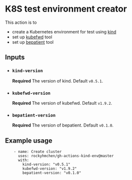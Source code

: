 # K8S test environment creator

This action is to
- create a Kubernetes environment for test using [kind](https://github.com/kubernetes-sigs/kind)
- set up [kubefwd](https://github.com/txn2/kubefwd) tool
- set up [bepatient](https://github.com/rockyhmchen/bepatient) tool

## Inputs

- ### `kind-version`

  **Required** The version of kind. Default `v0.5.1`.

- ### `kubefwd-version`

  **Required** The version of kubefwd. Default `v1.9.2`.

- ### `bepatient-version`

  **Required** The version of bepatient. Default `v0.1.0`.

## Example usage

```
    - name: Create cluster
      uses: rockyhmchen/gh-actions-kind-env@master
      with:
        kind-version: "v0.5.1"
        kubefwd-version: "v1.9.2"
        bepatient-version: "v0.1.0"
```